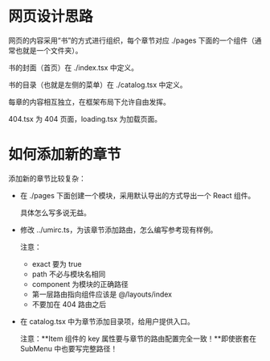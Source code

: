# 网页设计思路

网页的内容采用“书”的方式进行组织，每个章节对应 ./pages 下面的一个组件（通常也就是一个文件夹）。

书的封面（首页）在 ./index.tsx 中定义。

书的目录（也就是左侧的菜单）在 ./catalog.tsx 中定义。

每章的内容相互独立，在框架布局下允许自由发挥。

404.tsx 为 404 页面，loading.tsx 为加载页面。

# 如何添加新的章节

添加新的章节比较复杂：

- 在 ./pages 下面创建一个模块，采用默认导出的方式导出一个 React 组件。

  具体怎么写多说无益。

- 修改 ../umirc.ts，为该章节添加路由，怎么编写参考现有样例。

  注意：

  - exact 要为 true
  - path 不必与模块名相同
  - component 为模块的正确路径
  - 第一层路由指向组件应该是 @/layouts/index
  - 不要加在 404 路由之后

- 在 catalog.tsx 中为章节添加目录项，给用户提供入口。

  注意：**Item 组件的 key 属性要与章节的路由配置完全一致！**即使嵌套在 SubMenu 中也要写完整路径！
